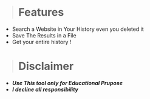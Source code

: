 > # Features


* Search a Website in Your History even you deleted it
* Save The Results in a File
* Get your entire history !

> # Disclaimer

* ***Use This tool only for Educational Prupose***
* ***I decline all responsibility***
